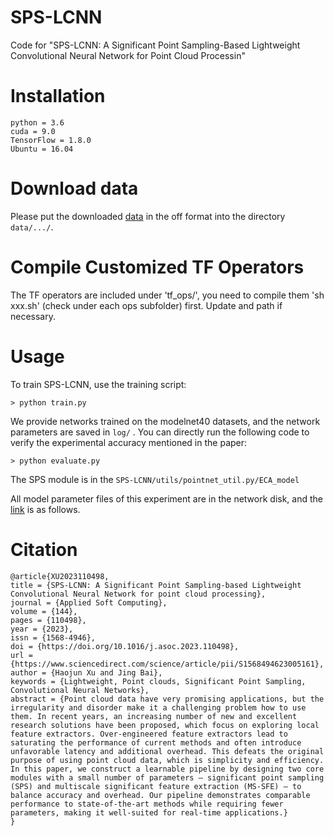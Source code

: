 

# SPS-LCNN

Code for "SPS-LCNN: A Significant Point Sampling-Based Lightweight Convolutional Neural Network for Point Cloud Processin" 


# Installation
```
python = 3.6
cuda = 9.0
TensorFlow = 1.8.0
Ubuntu = 16.04
```

# Download data
Please put the downloaded [data](https://drive.google.com/file/d/1GGtRzEWXfWUPGnYpdzu9TkP6vfYzDmnV/view?usp=drive_link) in the off format into the directory `data/.../`.

# Compile Customized TF Operators
The TF operators are included under 'tf_ops/', you need to compile them 'sh xxx.sh' (check under each ops subfolder) first. Update and path if necessary.

# Usage
To train SPS-LCNN, use the training script:
```
> python train.py  
```
We provide networks trained on the modelnet40 datasets, and the network parameters are saved in `log/` . You can directly run the following code to verify the experimental accuracy mentioned in the paper:
```
> python evaluate.py
```
The SPS module is in the `SPS-LCNN/utils/pointnet_util.py/ECA_model`

All model parameter files of this experiment are in the network disk, and the [link](https://pan.baidu.com/s/1R-BC3i9zzdl1n4k_R6SXnw) is as follows.

# Citation
```
@article{XU2023110498,
title = {SPS-LCNN: A Significant Point Sampling-based Lightweight Convolutional Neural Network for point cloud processing},
journal = {Applied Soft Computing},
volume = {144},
pages = {110498},
year = {2023},
issn = {1568-4946},
doi = {https://doi.org/10.1016/j.asoc.2023.110498},
url = {https://www.sciencedirect.com/science/article/pii/S1568494623005161},
author = {Haojun Xu and Jing Bai},
keywords = {Lightweight, Point clouds, Significant Point Sampling, Convolutional Neural Networks},
abstract = {Point cloud data have very promising applications, but the irregularity and disorder make it a challenging problem how to use them. In recent years, an increasing number of new and excellent research solutions have been proposed, which focus on exploring local feature extractors. Over-engineered feature extractors lead to saturating the performance of current methods and often introduce unfavorable latency and additional overhead. This defeats the original purpose of using point cloud data, which is simplicity and efficiency. In this paper, we construct a learnable pipeline by designing two core modules with a small number of parameters – significant point sampling (SPS) and multiscale significant feature extraction (MS-SFE) – to balance accuracy and overhead. Our pipeline demonstrates comparable performance to state-of-the-art methods while requiring fewer parameters, making it well-suited for real-time applications.}
}
```
